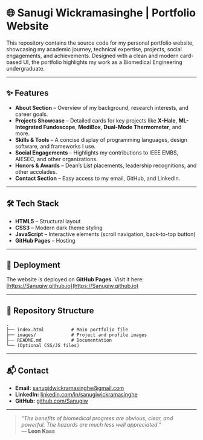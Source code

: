 # 🌐 Sanugi Wickramasinghe | Portfolio Website

This repository contains the source code for my personal portfolio website, showcasing my academic journey, technical expertise, projects, social engagements, and achievements. Designed with a clean and modern card-based UI, the portfolio highlights my work as a Biomedical Engineering undergraduate.

---

## ✨ Features

- **About Section** – Overview of my background, research interests, and career goals.
- **Projects Showcase** – Detailed cards for key projects like **X-Hale**, **ML-Integrated Fundoscope**, **MediBox**, **Dual-Mode Thermometer**, and more.
- **Skills & Tools** – A concise display of programming languages, design software, and frameworks I use.
- **Social Engagements** – Highlights my contributions to IEEE EMBS, AIESEC, and other organizations.
- **Honors & Awards** – Dean’s List placements, leadership recognitions, and other accolades.
- **Contact Section** – Easy access to my email, GitHub, and LinkedIn.

---

## 🛠️ Tech Stack

- **HTML5** – Structural layout
- **CSS3** – Modern dark theme styling
- **JavaScript** – Interactive elements (scroll navigation, back-to-top button)
- **GitHub Pages** – Hosting

---

## 🚀 Deployment

The website is deployed on **GitHub Pages**. Visit it here:  
[https://Sanugiw.github.io](https://Sanugiw.github.io)

---

## 📂 Repository Structure

```plaintext
.
├── index.html          # Main portfolio file
├── images/             # Project and profile images
├── README.md           # Documentation
└── (Optional CSS/JS files)
```

---

## 📬 Contact

- **Email:** [sanugidwickramasinghe@gmail.com](mailto:sanugidwickramasinghe@gmail.com)  
- **LinkedIn:** [linkedin.com/in/sanugiwickramasinghe](https://linkedin.com/in/sanugiwickramasinghe)  
- **GitHub:** [github.com/Sanugiw](https://github.com/Sanugiw)

---

> _“The benefits of biomedical progress are obvious, clear, and powerful. The hazards are much less well appreciated.”_  
> — **Leon Kass**
